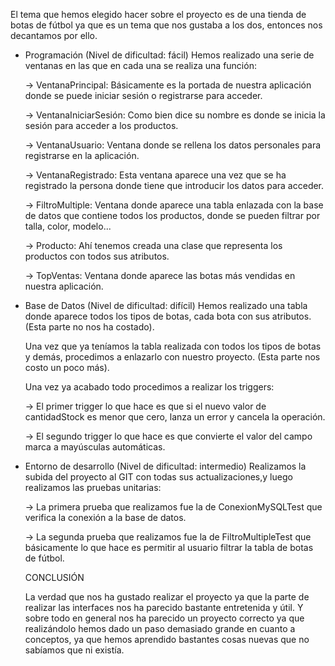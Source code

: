 El tema que hemos elegido hacer sobre el proyecto es de una tienda de botas de fútbol ya que es un tema que nos gustaba a los dos, entonces nos decantamos por ello.

- Programación (Nivel de dificultad: fácil)
  Hemos realizado una serie de ventanas en las que en cada una se realiza una función:

  -> VentanaPrincipal: Básicamente es la portada de nuestra aplicación donde se puede iniciar sesión o registrarse para acceder.

  -> VentanaIniciarSesión: Como bien dice su nombre es donde se inicia la sesión para acceder a los productos.

  -> VentanaUsuario: Ventana donde se rellena los datos personales para registrarse en la aplicación.
  
  -> VentanaRegistrado: Esta ventana aparece una vez que se ha registrado la persona donde tiene que introducir los datos para acceder.
  
  -> FiltroMultiple: Ventana donde aparece una tabla enlazada con la base de datos que contiene todos los productos, donde se pueden filtrar por talla, color, modelo...

  -> Producto: Ahí tenemos creada una clase que representa los productos con todos sus atributos.

  -> TopVentas: Ventana donde aparece las botas más vendidas en nuestra aplicación.
  
  
- Base de Datos (Nivel de dificultad: difícil)
  Hemos realizado una tabla donde aparece todos los tipos de botas, cada bota con sus atributos. (Esta parte no nos ha costado).
  
  Una vez que ya teníamos la tabla realizada con todos los tipos de botas y demás, procedimos a enlazarlo con nuestro proyecto. (Esta parte nos costo un poco más).
  
  Una vez ya acabado todo procedimos a realizar los triggers:

  -> El primer trigger lo que hace es que si el nuevo valor de cantidadStock es menor que cero, lanza un error y cancela la operación.
  
  -> El segundo trigger lo que hace es que convierte el valor del campo marca a mayúsculas automáticas.
  
- Entorno de desarrollo (Nivel de dificultad: intermedio)
  Realizamos la subida del proyecto al GIT con todas sus actualizaciones,y luego realizamos las pruebas unitarias:
  
  -> La primera prueba que realizamos fue la de ConexionMySQLTest que verifica la conexión a la base de datos.
  
  -> La segunda prueba que realizamos fue la de FiltroMultipleTest que básicamente lo que hace es permitir al usuario filtrar la tabla de botas de fútbol.


  CONCLUSIÓN
  
  La verdad que nos ha gustado realizar el proyecto ya que la parte de realizar las interfaces nos ha parecido bastante entretenida y útil.
  Y sobre todo en general nos ha parecido un proyecto correcto ya que realizándolo hemos dado un paso demasiado grande en cuanto a conceptos, ya que hemos aprendido bastantes cosas nuevas que no sabíamos que ni existía.
